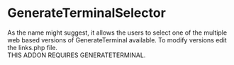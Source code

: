 # GenerateTerminalSelector
As the name might suggest, it allows the users to select one of the multiple web based versions of GenerateTerminal available.
To modify versions edit the links.php file.
<br>
THIS ADDON REQUIRES GENERATETERMINAL.
